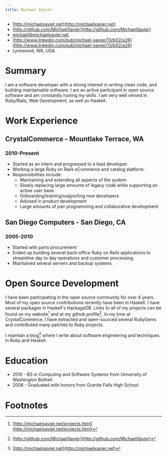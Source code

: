 ```yaml
---
title: Michael Xavier
---
```

* [http://michaelxavier.net](http://michaelxavier.net)
* [http://github.com/MichaelXavier](http://github.com/MichaelXavier)
* [michael@michaelxavier.net](mailto:michael@michaelxavier.net)
* [http://www.linkedin.com/pub/michael-xavier/13/b02/a26](http://www.linkedin.com/pub/michael-xavier/13/b02/a26)
* Lynnwood, WA, USA

# Summary

I am a software developer with a strong interest in writing clean code, and
builidng maintainable software. I am an active participant in open source
software and am constantly honing my skills. I am very well versed in
Ruby/Rails, Web Development, as well as Haskell.

# Work Experience

## CrystalCommerce - Mountlake Terrace, WA
### 2010-Present

* Started as an intern and progressed to a lead developer.
* Working a large Ruby on Rails eCommerce and catalog platform.
* Responsibilities include:
  * Maintaining and extending all aspects of the system
  * Slowly replacing large amounts of legacy code while supporting an active
    user base.
  * Onboarding/training/supporting new developers
  * Advised in product development
  * Large amounts of pair programming and collaborative development

## San Diego Computers - San Diego, CA
### 2005-2010

* Started with parts procurement 
* Ended up building several back-office Ruby on Rails applications to
  streamline day to day operations and customer processing.
* Maintained several servers and backup systems.

# Open Source Development

I have been participating in the open source community for over 4 years. Most
of my open source contributions recently have been in Haskell. I have several
packages in Haskell's HackageDB. Links to all of my projects can be found on my
website[^1] and at my github profile[^2]. In my time at CrystalCommerce, I
have extracted and open-sourced several RubyGems and contributed many patches
to Ruby projects.

I maintian a blog[^3] where I write about software engineering and techniques
in Ruby and Haskell.

# Education

* 2010 - BS in Computing and Software Systems from University of Washington Bothell
* 2006 - Graduated with honors from Granite Falls High School

# Footnotes
[^1]: [http://michaelxavier.net/projects.html](http://michaelxavier.net/projects.html)
[^2]: [http://github.com/MichaelXavier](http://github.com/MichaelXavier)
[^3]: [http://michaelxavier.net](http://michaelxavier.net)

